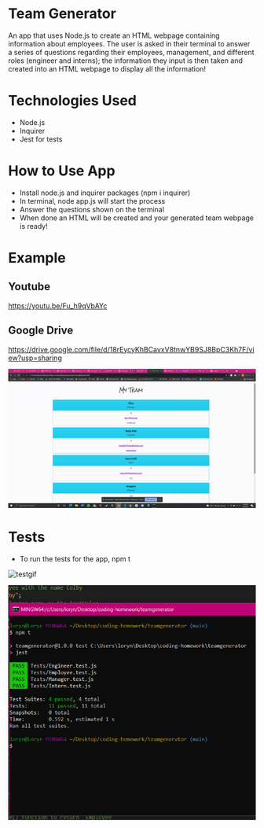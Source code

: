 # Team Generator 
An app that uses Node.js to create an HTML webpage containing information about employees. The user is asked in their terminal to answer a series of questions regarding their employees, management, and different roles (engineer and interns); the information they input is then taken and created into an HTML webpage to display all the information! 

# Technologies Used
* Node.js
* Inquirer
* Jest for tests



# How to Use App
* Install node.js and inquirer packages (npm i inquirer)
* In terminal, node app.js will start the process
* Answer the questions shown on the terminal 
* When done an HTML will be created and your generated team webpage is ready!





# Example 
## Youtube 
https://youtu.be/Fu_h9qVbAYc
## Google Drive 
https://drive.google.com/file/d/18rEycyKhBCavxV8tnwYB9SJ8BpC3Kh7F/view?usp=sharing

![finalgif](./Assets/appgif.gif)










# Tests
* To run the tests for the app, npm t


![testgif](./Assets/testgif.gif)



![testscreenshot](./Assets/testscreenshot.png)